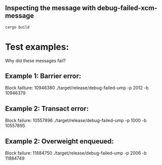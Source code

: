 ## Inspecting the message with debug-failed-xcm-message

```sh
cargo build
```

# Test examples:

Why did these messages fail?

## Example 1: Barrier error:

Block failture: 10946380
./target/release/debug-failed-ump -p 2012 -b 10946379

## Example 2: Transact error:

Block failure: 10557896
./target/release/debug-failed-ump -p 1000 -b 10557895

## Example 2: Overweight enqueued:

Block failure: 11884750
./target/release/debug-failed-ump -p 2006 -b 11884749
